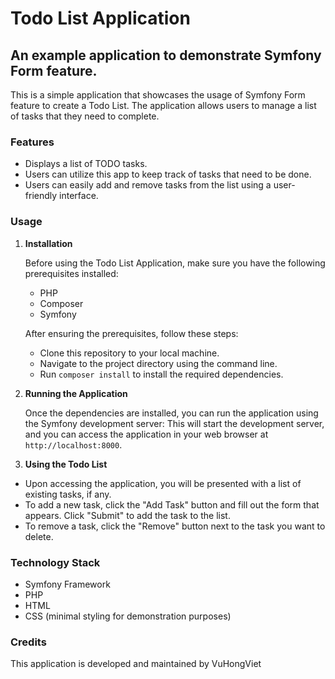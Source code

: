 # Todo List Application

## An example application to demonstrate Symfony Form feature.

This is a simple application that showcases the usage of Symfony Form feature to create a Todo List. The application allows users to manage a list of tasks that they need to complete.

### Features

- Displays a list of TODO tasks.
- Users can utilize this app to keep track of tasks that need to be done.
- Users can easily add and remove tasks from the list using a user-friendly interface.

### Usage

1. **Installation**

   Before using the Todo List Application, make sure you have the following prerequisites installed:

   - PHP
   - Composer
   - Symfony

   After ensuring the prerequisites, follow these steps:

   - Clone this repository to your local machine.
   - Navigate to the project directory using the command line.
   - Run `composer install` to install the required dependencies.

2. **Running the Application**

   Once the dependencies are installed, you can run the application using the Symfony development server:
   This will start the development server, and you can access the application in your web browser at `http://localhost:8000`.

4. **Using the Todo List**

- Upon accessing the application, you will be presented with a list of existing tasks, if any.
- To add a new task, click the "Add Task" button and fill out the form that appears. Click "Submit" to add the task to the list.
- To remove a task, click the "Remove" button next to the task you want to delete.

### Technology Stack

- Symfony Framework
- PHP
- HTML
- CSS (minimal styling for demonstration purposes)

### Credits

This application is developed and maintained by VuHongViet
